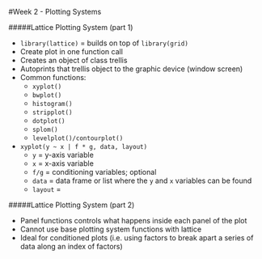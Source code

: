 #Week 2 - Plotting Systems

#####Lattice Plotting System (part 1)
* `library(lattice)` = builds on top of `library(grid)`
* Create plot in one function call
* Creates an object of class trellis
* Autoprints that trellis object to the graphic device (window screen)
* Common functions:
  * `xyplot()`
  * `bwplot()`
  * `histogram()`
  * `stripplot()`
  * `dotplot()`
  * `splom()`
  * `levelplot()/contourplot()`
* `xyplot(y ~ x | f * g, data, layout)`
  * `y` = y-axis variable
  * `x` = x-axis variable
  * `f/g` = conditioning variables; optional
  * `data` = data frame or list where the `y` and `x` variables can be found
  * `layout` =


#####Lattice Plotting System (part 2)
* Panel functions controls what happens inside each panel of the plot
* Cannot use base plotting system functions with lattice
* Ideal for conditioned plots (i.e. using factors to break apart a series of data along an index of factors)
